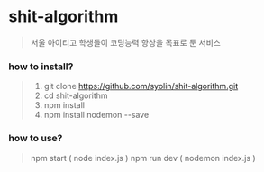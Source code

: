 # shit-algorithm
> 서울 아이티고 학생들이 코딩능력 향상을 목표로 둔 서비스

### how to install?
> 1. git clone https://github.com/syolin/shit-algorithm.git
> 2. cd shit-algorithm
> 3. npm install
> 4. npm install nodemon --save

### how to use?
> npm start
> ( node index.js )
> npm run dev
> ( nodemon index.js )
